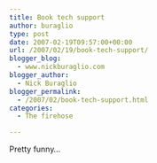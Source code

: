 ```yaml
---
title: Book tech support
author: buraglio
type: post
date: 2007-02-19T09:57:00+00:00
url: /2007/02/19/book-tech-support/
blogger_blog:
  - www.nickburaglio.com
blogger_author:
  - Nick Buraglio
blogger_permalink:
  - /2007/02/book-tech-support.html
categories:
  - The firehose

---
```

Pretty funny&#8230;
